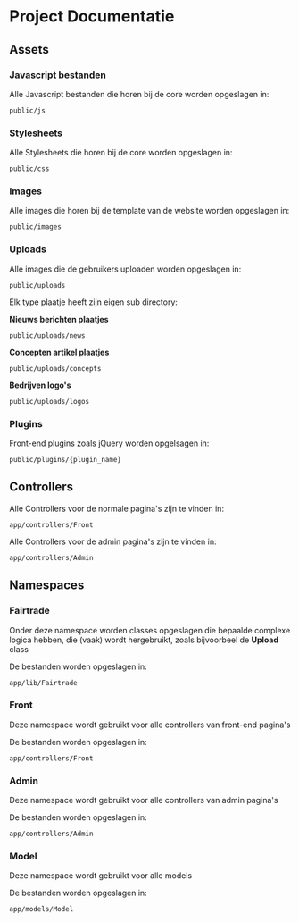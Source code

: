 # Project Documentatie

## Assets

### Javascript bestanden

Alle Javascript bestanden die horen bij de core worden opgeslagen in:

```
public/js

```
### Stylesheets

Alle Stylesheets die horen bij de core worden opgeslagen in:

```
public/css

```

### Images

Alle images die horen bij de template van de website worden opgeslagen in:

```
public/images

```


### Uploads

Alle images die de gebruikers uploaden worden opgeslagen in: 

```
public/uploads

```

Elk type plaatje heeft zijn eigen sub directory:

**Nieuws berichten plaatjes**

```
public/uploads/news

```

**Concepten artikel plaatjes**

```
public/uploads/concepts

```


**Bedrijven logo's**

```
public/uploads/logos

```


### Plugins
Front-end plugins zoals jQuery worden opgelsagen in:

```
public/plugins/{plugin_name}

```



## Controllers


Alle Controllers voor de normale pagina's zijn te vinden in:

```
app/controllers/Front

```


Alle Controllers voor de admin pagina's zijn te vinden in:

```
app/controllers/Admin

```

## Namespaces

### Fairtrade

Onder deze namespace worden classes opgeslagen die bepaalde complexe logica hebben, die (vaak) wordt hergebruikt, zoals bijvoorbeel de **Upload** class

De bestanden worden opgeslagen in:

```
app/lib/Fairtrade

```

### Front

Deze namespace wordt gebruikt voor alle controllers van front-end pagina's

De bestanden worden opgeslagen in:

```
app/controllers/Front

```


### Admin

Deze namespace wordt gebruikt voor alle controllers van admin pagina's

De bestanden worden opgeslagen in:

```
app/controllers/Admin

```


### Model

Deze namespace wordt gebruikt voor alle models

De bestanden worden opgeslagen in:

```
app/models/Model

```